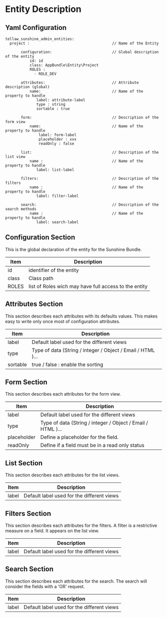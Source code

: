 # Entity Description

## Yaml Configuration

```
tellaw_sunshine_admin_entities:
  project :                                     // Name of the Entity
       
       configuration:                           // Global description of the entity
           id: id
           class: AppBundle\Entity\Project
           ROLES :
             - ROLE_DEV

       attributes:                              // Attribute description (global)
           name:                                // Name of the property to handle
              label: attribute-label
              type : string
              sortable : true

       form:                                    // Description of the form view
           name:                                // Name of the property to handle
               label: form-label
               placeholder : xxx
               readOnly : false

       list:                                    // Description of the list view
           name :                               // Name of the property to handle
              label: list-label

       filters:                                 // Description of the filters
           name :                               // Name of the property to handle
              label: filter-label

       search:                                  // Description of the search methods
           name :                               // Name of the property to handle
              label: search-label
```

## Configuration Section

This is the global declaration of the entity for the Sunshine Bundle.

 | Item  | Description |
 | ----- | ----------- |
 | id    | identifier of the entity |
 | class | Class path |
 | ROLES | list of Roles wich may have full access to the entity |
 
## Attributes Section

This section describes each attributes with its defaults values. This makes easy to write only once most of configuration attributes.

 | Item  | Description |
 | ----- | ----------- |
 | label | Default label used for the different views |
 | type  | Type of data (String / integer / Object / Email / HTML )... |
 | sortable | true / false : enable the sorting |
 
 ## Form Section
 
 This section describes each attributes for the form view.
 
 | Item  | Description |
 | ----- | ----------- |
 | label | Default label used for the different views |
 | type  | Type of data (String / integer / Object / Email / HTML )... |
 | placeholder | Define a placeholder for the field. |
 | readOnly | Define if a field must be in a read only status |
 
 ## List Section
 
 This section describes each attributes for the list views.
 
 | Item  | Description |
 | ----- | ----------- |
 | label | Default label used for the different views |
 
 
 ## Filters Section
 
 This section describes each attributes for the filters. A filter is a restrictive measure on a field. It appears on the list view.
 
 | Item  | Description |
 | ----- | ----------- |
 | label | Default label used for the different views |
  
 
 ## Search Section

 This section describes each attributes for the search. The search will consider the fields with a 'OR' request.
 
 | Item  | Description |
 | ----- | ----------- |
 | label | Default label used for the different views |
 
 
